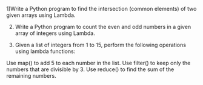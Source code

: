1)Write a Python program to find the intersection (common elements) of two given arrays using Lambda.

2) Write a Python program to count the even and odd numbers in a given array of integers using Lambda.

3)  Given a list of integers from 1 to 15, perform the following operations using lambda functions:

Use map() to add 5 to each number in the list.
Use filter() to keep only the numbers that are divisible by 3.
Use reduce() to find the sum of the remaining numbers.
